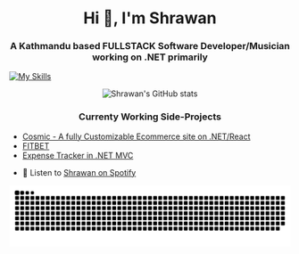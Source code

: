 
<h1 align="center">Hi 👋, I'm Shrawan</h1>
<h3 align="center">A Kathmandu based FULLSTACK Software Developer/Musician working on .NET primarily</h3>



[![My Skills](https://skillicons.dev/icons?i=cs,dotnet,nodejs,git,mysql,js,linux,express,postgres,docker,md,npm,ts,vite,visualstudio&theme=light)](https://skillicons.dev)



<p align="center">
  <img src="https://github-readme-stats.vercel.app/api?username=samael-0&show_icons=true&theme=radical" alt="Shrawan's GitHub stats" />
</p>

<h3 align="center">Currenty Working Side-Projects</h3>

<p align='center'>

- [Cosmic - A fully Customizable Ecommerce site on .NET/React](https://github.com/samael-0/COSMIC---A-Fully-Customizable-.NET-React-Ecommerce-Site)
- [FITBET](https://github.com/samael-0/COSMIC---A-Fully-Customizable-.NET-React-Ecommerce-Site)
- [Expense Tracker in .NET MVC](https://github.com/samael-0/Expense-Tracker-APP)
<p>


<p align='center'>


- 🎵 Listen to [Shrawan on Spotify](https://open.spotify.com/artist/1Xyo4u8uXC1ZmMpatF05PJ)
<p>

![snake gif](https://github.com/samael-0/samael-0/blob/output/github-snake-dark.svg)
